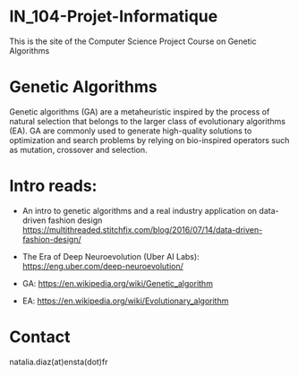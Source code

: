# IN_104-Projet-Informatique
This is the site of the Computer Science Project Course on Genetic Algorithms

# Genetic Algorithms

Genetic algorithms (GA) are a metaheuristic inspired by the process of natural selection that belongs to the larger class of evolutionary algorithms (EA). GA are commonly used to generate high-quality solutions to optimization and search problems by relying on bio-inspired operators such as mutation, crossover and selection.

# Intro reads:
- An intro to genetic algorithms and a real industry application on data-driven fashion design
https://multithreaded.stitchfix.com/blog/2016/07/14/data-driven-fashion-design/

- The Era of Deep Neuroevolution (Uber AI Labs): https://eng.uber.com/deep-neuroevolution/

- GA: https://en.wikipedia.org/wiki/Genetic_algorithm

- EA: https://en.wikipedia.org/wiki/Evolutionary_algorithm


# Contact
natalia.diaz(at)ensta(dot)fr



